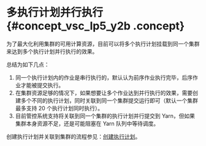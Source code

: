 # 多执行计划并行执行 {#concept_vsc_lp5_y2b .concept}

为了最大化利用集群的可用计算资源，目前可以将多个执行计划挂载到同一个集群来达到多个执行计划并行执行的效果。

总结为如下几点：

1.  同一个执行计划内的作业是串行执行的，默认认为前序作业执行完毕，后序作业才能被提交执行。
2.  在集群资源足够的情况下，如果想要让多个作业达到并行执行的效果，需要创建多个不同的执行计划，同时关联到同一个集群提交运行即可（默认一个集群最多支持 20 个执行计划同时执行）。
3.  目前管控系统支持将关联到同一个集群的执行计划并行提交到 Yarn，但如果集群本身资源不足，还是可能阻塞在 Yarn 队列中等待调度。

创建执行计划并关联到集群的流程参见：[创建执行计划](cn.zh-CN/用户指南/执行计划/创建执行计划.md#)。

